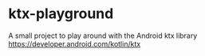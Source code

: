 # ktx-playground
A small project to play around with the Android ktx library https://developer.android.com/kotlin/ktx
